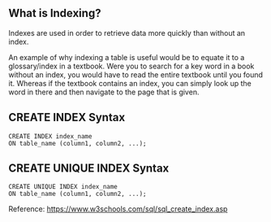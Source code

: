 ## What is Indexing?

Indexes are used in order to retrieve data more quickly than without an index. 

An example of why indexing a table is useful would be to equate it to a glossary/index in a textbook. Were you to search for a key word in a book without an index, you would have to read the entire textbook until you found it. Whereas if the textbook contains an index, you can simply look up the word in there and then navigate to the page that is given.

## CREATE INDEX Syntax



```
CREATE INDEX index_name
ON table_name (column1, column2, ...);
```

## CREATE UNIQUE INDEX Syntax



```
CREATE UNIQUE INDEX index_name
ON table_name (column1, column2, ...);
```

Reference: https://www.w3schools.com/sql/sql_create_index.asp
